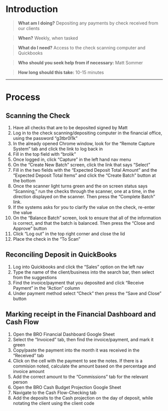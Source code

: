 <!-- TITLE: Deposit Payments -->
<!-- SUBTITLE: The process for  -->

# Introduction

> **What am I doing?**
Depositing any payments by check received from our clients

> **When?**
Weekly, when tasked

> **What do I need?**
Access to the check scanning computer and Quickbooks

> **Who should you seek help from if necessary:**
Matt Sommer

> **How long should this take:**
10-15 minutes

-----
# Process
## Scanning the Check

1. Have all checks that are to be deposited signed by Matt
1. Log in to the check scanning/depositing computer in the financial office, using the password “g3tbr0l1k”
1. In the already opened Chrome window, look for the “Remote Capture System” tab and click the link to log back in
1. Fill in the top field with “brolik”
1. Once logged in, click “Capture” in the left hand nav menu
1. On the “Create New Batch” screen, click the link that says “Select”
1. Fill in the two fields with the “Expected Deposit Total Amount” and the “Expected Deposit Total Items” and click the “Create Batch” button at the bottom
1. Once the scanner light turns green and the on screen status says “Scanning,” run the checks through the scanner, one at a time, in the direction displayed on the scanner. Then press the “Complete Batch” link.
1. If the systems asks for you to clarify the value on the check, re-enter the value
1. On the “Balance Batch” screen, look to ensure that all of the information is correct, and that the batch is balanced. Then press the “Close and Approve” button
1. Click “Log out” in the top right corner and close the lid
1. Place the check in the “To Scan”

## Reconciling Deposit in QuickBooks

1. Log into Quickbooks and click the “Sales” option on the left nav
1. Type the name of the client/business into the search bar, then select from the suggestions
1. Find the invoice/payment that you deposited and click “Receive Payment” in the “Action” column
1. Under payment method select “Check” then press the “Save and Close” button

## Marking receipt in the Financial Dashboard and Cash Flow

1. Open the BRO Financial Dashboard Google Sheet
1. Select the “Invoiced” tab, then find the invoice/payment, and mark it green
1. Copy/paste the payment into the month it was received in the “Received” tab
1. Click on the cell with the payment to see the notes. If there is a commision noted, calculate the amount based on the percentage and invoice amount
1. Add the correct amount to the “Commissions” tab for the relevant person
1. Open the BRO Cash Budget Projection Google Sheet
1. Navigate to the Cash Flow-Checking tab
1. Add the deposits to the Cash projection on the day of deposit, while notating the client using the client code


